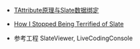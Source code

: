 * [TAttribute原理与Slate数据绑定](https://zhuanlan.zhihu.com/p/465410846)
* [How I Stopped Being Terrified of Slate](https://benui.ca/unreal/slate-gamedevday-2022/#/64)

* 参考工程 SlateViewer, LiveCodingConsole